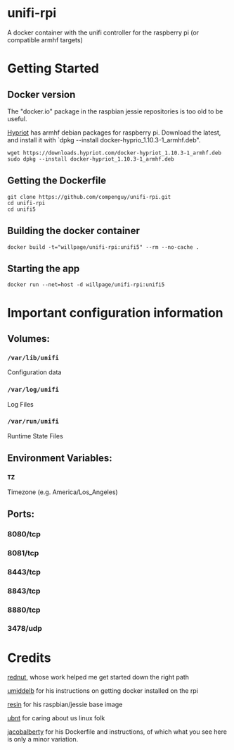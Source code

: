 # unifi-rpi
A docker container with the unifi controller for the raspberry pi (or compatible armhf targets)

# Getting Started
## Docker version
The "docker.io" package in the raspbian jessie repositories is too old to be useful.

[Hypriot](http://blog.hypriot.com/downloads/) has armhf debian packages for raspberry pi.  Download the latest, and install it with `dpkg --install docker-hyprio_1.10.3-1_armhf.deb".

```
wget https://downloads.hypriot.com/docker-hypriot_1.10.3-1_armhf.deb
sudo dpkg --install docker-hypriot_1.10.3-1_armhf.deb
```

## Getting the Dockerfile
```
git clone https://github.com/compenguy/unifi-rpi.git
cd unifi-rpi
cd unifi5
```

## Building the docker container
```
docker build -t="willpage/unifi-rpi:unifi5" --rm --no-cache .
```

## Starting the app
```
docker run --net=host -d willpage/unifi-rpi:unifi5
```

# Important configuration information
## Volumes:
### `/var/lib/unifi`
Configuration data
### `/var/log/unifi`
Log Files
### `/var/run/unifi`
Runtime State Files
## Environment Variables:
### `TZ`
Timezone (e.g. America/Los_Angeles)
## Ports:
### 8080/tcp
### 8081/tcp
### 8443/tcp
### 8843/tcp
### 8880/tcp
### 3478/udp

# Credits
[rednut](https://github.com/rednut/docker-unifi-controller), whose work helped me get started down the right path

[umiddelb](https://github.com/umiddelb/armhf/wiki/Get-Docker-up-and-running-on-the-RaspberryPi-(ARMv6)-in-four-steps-(Wheezy)) for his instructions on getting docker installed on the rpi

[resin](https://hub.docker.com/r/resin/rpi-raspbian/) for his raspbian/jessie base image

[ubnt](https://help.ubnt.com/hc/en-us/articles/220066768-UniFi-Debian-Ubuntu-APT-howto) for caring about us linux folk

[jacobalberty](https://github.com/jacobalberty/unifi-docker/) for his Dockerfile and instructions, of which what you see here is only a minor variation.



